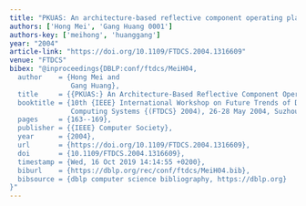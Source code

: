 ```yaml
---
title: "PKUAS: An architecture-based reflective component operating platform"
authors: ['Hong Mei', 'Gang Huang 0001']
authors-key: ['meihong', 'huanggang']
year: "2004"
article-link: "https://doi.org/10.1109/FTDCS.2004.1316609"
venue: "FTDCS"
bibex: "@inproceedings{DBLP:conf/ftdcs/MeiH04,
  author    = {Hong Mei and
               Gang Huang},
  title     = {{PKUAS:} An Architecture-Based Reflective Component Operating Platform},
  booktitle = {10th {IEEE} International Workshop on Future Trends of Distributed
               Computing Systems {(FTDCS} 2004), 26-28 May 2004, Suzhou, China},
  pages     = {163--169},
  publisher = {{IEEE} Computer Society},
  year      = {2004},
  url       = {https://doi.org/10.1109/FTDCS.2004.1316609},
  doi       = {10.1109/FTDCS.2004.1316609},
  timestamp = {Wed, 16 Oct 2019 14:14:55 +0200},
  biburl    = {https://dblp.org/rec/conf/ftdcs/MeiH04.bib},
  bibsource = {dblp computer science bibliography, https://dblp.org}
}"
---
```

